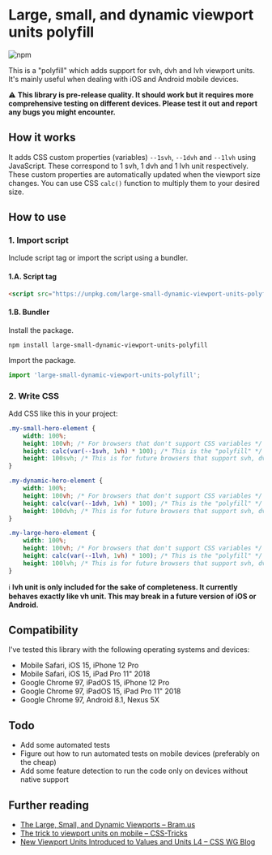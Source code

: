 # Large, small, and dynamic viewport units polyfill

![npm](https://img.shields.io/npm/v/large-small-dynamic-viewport-units-polyfill)

This is a "polyfill" which adds support for svh, dvh and lvh viewport units. It's mainly useful when dealing with iOS and Android mobile devices.

⚠️ **This library is pre-release quality. It should work but it requires more comprehensive testing on different devices. Please test it out and report any bugs you might encounter.**

## How it works

It adds CSS custom properties (variables) `--1svh`, `--1dvh` and `--1lvh` using JavaScript. These correspond to 1 svh, 1 dvh and 1 lvh unit respectively. These custom properties are automatically updated when the viewport size changes. You can use CSS `calc()` function to multiply them to your desired size.

## How to use

### 1. Import script

Include script tag or import the script using a bundler.

#### 1.A. Script tag

```html
<script src="https://unpkg.com/large-small-dynamic-viewport-units-polyfill@0.0.4/dist/large-small-dynamic-viewport-units-polyfill.min.js"></script>
```

#### 1.B. Bundler

Install the package.

```shell
npm install large-small-dynamic-viewport-units-polyfill
```

Import the package.

```js
import 'large-small-dynamic-viewport-units-polyfill';
```

### 2. Write CSS

Add CSS like this in your project:

```css
.my-small-hero-element {
    width: 100%;
    height: 100vh; /* For browsers that don't support CSS variables */
    height: calc(var(--1svh, 1vh) * 100); /* This is the "polyfill" */
    height: 100svh; /* This is for future browsers that support svh, dvh and lvh viewport units */
}

.my-dynamic-hero-element {
    width: 100%;
    height: 100vh; /* For browsers that don't support CSS variables */
    height: calc(var(--1dvh, 1vh) * 100); /* This is the "polyfill" */
    height: 100dvh; /* This is for future browsers that support svh, dvh and lvh viewport units */
}

.my-large-hero-element {
    width: 100%;
    height: 100vh; /* For browsers that don't support CSS variables */
    height: calc(var(--1lvh, 1vh) * 100); /* This is the "polyfill" */
    height: 100lvh; /* This is for future browsers that support svh, dvh and lvh viewport units */
}
```

ℹ️ **lvh unit is only included for the sake of completeness. It currently behaves exactly like vh unit. This may break in a future version of iOS or Android.**

## Compatibility

I've tested this library with the following operating systems and devices: 

* Mobile Safari, iOS 15, iPhone 12 Pro
* Mobile Safari, iOS 15, iPad Pro 11" 2018
* Google Chrome 97, iPadOS 15, iPhone 12 Pro
* Google Chrome 97, iPadOS 15, iPad Pro 11" 2018
* Google Chrome 97, Android 8.1, Nexus 5X

## Todo

* Add some automated tests
* Figure out how to run automated tests on mobile devices (preferably on the cheap)
* Add some feature detection to run the code only on devices without native support

## Further reading

* [The Large, Small, and Dynamic Viewports – Bram.us](https://www.bram.us/2021/07/08/the-large-small-and-dynamic-viewports/)
* [The trick to viewport units on mobile – CSS-Tricks](https://css-tricks.com/the-trick-to-viewport-units-on-mobile/)
* [New Viewport Units Introduced to Values and Units L4 – CSS WG Blog](https://www.w3.org/blog/CSS/2021/07/15/css-values-4-viewport-units/)
